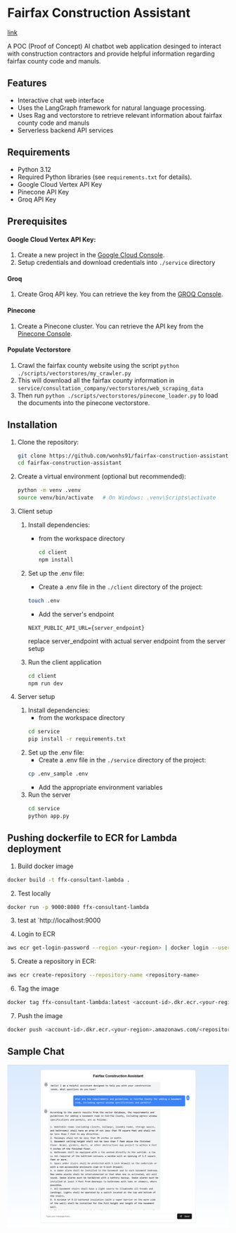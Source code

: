 # Fairfax Construction Assistant

[link](http://stephen.ffx-consultant.com.s3-website-us-east-1.amazonaws.com/)

A POC (Proof of Concept) AI chatbot web application desinged to interact with construction contractors and provide helpful information regarding fairfax county code and manuls. 

## Features
- Interactive chat web interface
- Uses the LangGraph framework for natural language processing.
- Uses Rag and vectorstore to retrieve relevant information about fairfax county code and manuls
- Serverless backend API services


## Requirements

- Python 3.12
- Required Python libraries (see `requirements.txt` for details).
- Google Cloud Vertex API Key
- Pinecone API Key
- Groq API Key

## Prerequisites

#### Google Cloud Vertex API Key:
  1. Create a new project in the [Google Cloud Console](https://console.cloud.google.com/). 
  2. Setup credentials and download credentials into `./service` directory
   
#### Groq
  1. Create Groq API key. You can retrieve the key from the [GROQ Console](https://console.groq.com/keys).
#### Pinecone
  1. Create a Pinecone cluster. You can retrieve the API key from the [Pinecone Console](https://console.pinecone.io/).

#### Populate Vectorstore
  1. Crawl the fairfax county website using the script `python ./scripts/vectorstores/my_crawler.py`
  2. This will download all the fairfax county information in `service/consultation_company/vectorstores/web_scraping_data`
  3. Then run `python ./scripts/vectorstores/pinecone_loader.py` to load the documents into the pinecone vectorstore.


## Installation

1. Clone the repository:
    ```bash
    git clone https://github.com/wonhs91/fairfax-construction-assistant.git
    cd fairfax-construction-assistant
    ```
2. Create a virtual environment (optional but recommended):
    ```bash
    python -m venv .venv
    source venv/bin/activate   # On Windows: .venv\Scripts\activate
    ```

3. Client setup
   1. Install dependencies:
      * from the workspace directory
        ```bash
        cd client
        npm install
        ```

   2. Set up the .env file:
       - Create a .env file in the `./client` directory of the project:
       ```bash
       touch .env
       ```
       - Add the server's endpoint
        ```
        NEXT_PUBLIC_API_URL={server_endpoint}
        ```
        replace server_endpoint with actual server endpoint from the server setup
  
   3. Run the client application
        ```bash
        cd client
        npm run dev
        ```
4. Server setup
   1. Install dependencies:
        * from the workspace directory
        ```bash
        cd service
        pip install -r requirements.txt
        ```
   2. Set up the .env file:
       - Create a .env file in the `./service` directory of the project:
       ```bash
       cp .env_sample .env
       ```
       - Add the appropriate environment variables
   3. Run the server
        ```bash
        cd service
        python app.py
        ```



## Pushing dockerfile to ECR for Lambda deployment
1. Build docker image 
```bash
docker build -t ffx-consultant-lambda .
```

2. Test locally
```bash
docker run -p 9000:8080 ffx-consultant-lambda
```

3. test at `http://localhost:9000

4. Login to ECR
``` bash
aws ecr get-login-password --region <your-region> | docker login --username AWS --password-stdin <account-id>.dkr.ecr.<your-region>.amazonaws.com
```
5. Create a repository in ECR:
```bash
aws ecr create-repository --repository-name <repository-name>
```

6. Tag the image
```bash
docker tag ffx-consultant-lambda:latest <account-id>.dkr.ecr.<your-region>.amazonaws.com/<repository-name>:latest
```

7. Push the image
```bash
docker push <account-id>.dkr.ecr.<your-region>.amazonaws.com/<repository-name>:latest
```

## Sample Chat 
![alt text](./res/construction-assistant.png)

